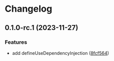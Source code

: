 # Changelog

## 0.1.0-rc.1 (2023-11-27)


### Features

* add defineUseDependencyInjection ([8fcf564](https://github.com/MuXiu1997/vue-esay-di/commit/8fcf564c22d532768650a58f501a6cf48cbd3c47))
